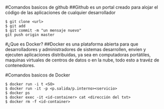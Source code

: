 #Comandos basicos de github
##Github es un portal creado para alojar el código de las aplicaciones de cualquier desarrollador
```
$ git clone <url>
$ git add
$ git commit -m "un mensaje nuevo"
git push origin master
```
#¿Que es Docker?
##Docker es una plataforma abierta para que desarrolladores y administradores de sistemas desarrollen, envíen y ejecuten aplicaciones distribuidas, ya sea en computadoras portátiles, maquinas virtuales de centros de datos o en la nube, todo esto a travéz de contenedores.

#Comandos basicos de Docker
```
$ docker run -i t <SO>
$ docker run -it -p <p.salida/p.interno><servicio>
$ docker ps
$ docker exec -it <id-container> cat <dirección del txt>
$ docker rm -f <id-container>
```
